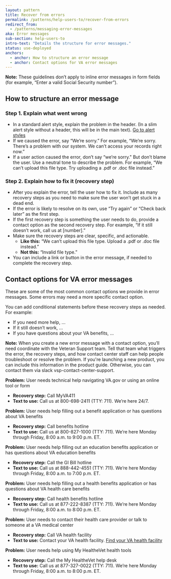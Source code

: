 ```yaml
---
layout: pattern
title: Recover from errors
permalink: /patterns/help-users-to/recover-from-errors
redirect_from:
  - /patterns/messaging-error-messages
aka: Error messages
sub-section: help-users-to
intro-text: "Details the structure for error messages."
status: use-deployed
anchors:
  - anchor: How to structure an error message
  - anchor: Contact options for VA error messages
---
```


**Note:** These guidelines don’t apply to inline error messages in form fields (for example, “Enter a valid Social Security number”).

## How to structure an error message

### Step 1. Explain what went wrong
- In a standard alert style, explain the problem in the header. (In a slim alert style without a header, this will be in the main text). [Go to alert styles](https://design.va.gov/components/alert)
- If we caused the error, say “We’re sorry.” For example, “We’re sorry. There’s a problem with our system. We can’t access your records right now.”
- If a user action caused the error, don’t say “we’re sorry." But don’t blame the user. Use a neutral tone to describe the problem. For example, “We can’t upload this file type. Try uploading a .pdf or .doc file instead.”

### Step 2. Explain how to fix it (recovery step)
- After you explain the error, tell the user how to fix it. Include as many recovery steps as you need to make sure the user won’t get stuck in a dead end.
- If the error is likely to resolve on its own, use “Try again” or “Check back later” as the first step.
- If the first recovery step is something the user needs to do, provide a contact option as the second recovery step. For example, “If it still doesn’t work, call us at [number].”
- Make sure the recovery steps are clear, specific, and actionable. 
  - **Like this:** “We can’t upload this file type. Upload a .pdf or .doc file instead.”
  - **Not this:** “Invalid file type.”
- You can include a link or button in the error message, if needed to complete the recovery step.

## Contact options for VA error messages
These are some of the most common contact options we provide in error messages. Some errors may need a more specific contact option. 

You can add conditional statements before these recovery steps as needed. For example:
- If you need more help, …
- If it still doesn’t work, …
- If you have questions about your VA benefits, …

**Note:** When you create a new error message with a contact option, you’ll need coordinate with the Veteran Support team. Tell that team what triggers the error, the recovery steps, and how contact center staff can help people troubleshoot or resolve the problem. If you're launching a new product, you can include this information in the product guide. Otherwise, you can contact them via slack vsp-contact-center-support.

**Problem:** User needs technical help navigating VA.gov or using an online tool or form
- **Recovery step:** Call MyVA411
- **Text to use:** Call us at 800-698-2411 (TTY: 711). We’re here 24/7.

**Problem:** User needs help filling out a benefit application or has questions about VA benefits
- **Recovery step:** Call benefits hotline
- **Text to use:** Call us at 800-827-1000 (TTY: 711). We’re here Monday through Friday, 8:00 a.m. to 9:00 p.m. ET. 

**Problem:** User needs help filling out an education benefits application or has questions about VA education benefits
- **Recovery step:** Call the GI Bill hotline
- **Text to use:** Call us at 888-442-4551 (TTY: 711). We’re here Monday through Friday, 8:00 a.m. to 7:00 p.m. ET.

**Problem:** User needs help filling out a health benefits application or has questions about VA health care benefits
- **Recovery step:** Call health benefits hotline
- **Text to use:** Call us at 877-222-8387 (TTY: 711). We’re here Monday through Friday, 8:00 a.m. to 8:00 p.m. ET.

**Problem:** User needs to contact their health care provider or talk to someone at a VA medical center
- **Recovery step:** Call VA health facility
- **Text to use:** Contact your VA health facility. 
  [Find your VA health facility](https://www.va.gov/find-locations/?page=1&facilityType=health)

**Problem:** User needs help using My HealtheVet health tools
- **Recovery step:** Call the My HealtheVet help desk
- **Text to use:** Call us at 877-327-0022 (TTY: 711). We’re here Monday through Friday, 8:00 a.m. to 8:00 p.m. ET.
